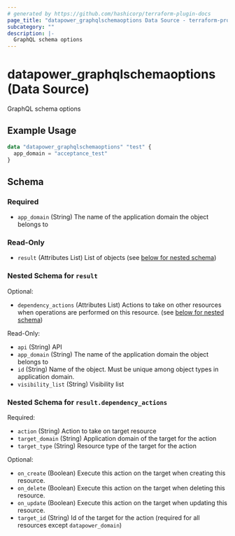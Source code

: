 ```yaml
---
# generated by https://github.com/hashicorp/terraform-plugin-docs
page_title: "datapower_graphqlschemaoptions Data Source - terraform-provider-datapower"
subcategory: ""
description: |-
  GraphQL schema options
---
```


# datapower_graphqlschemaoptions (Data Source)

GraphQL schema options

## Example Usage

```terraform
data "datapower_graphqlschemaoptions" "test" {
  app_domain = "acceptance_test"
}
```

<!-- schema generated by tfplugindocs -->
## Schema

### Required

- `app_domain` (String) The name of the application domain the object belongs to

### Read-Only

- `result` (Attributes List) List of objects (see [below for nested schema](#nestedatt--result))

<a id="nestedatt--result"></a>
### Nested Schema for `result`

Optional:

- `dependency_actions` (Attributes List) Actions to take on other resources when operations are performed on this resource. (see [below for nested schema](#nestedatt--result--dependency_actions))

Read-Only:

- `api` (String) API
- `app_domain` (String) The name of the application domain the object belongs to
- `id` (String) Name of the object. Must be unique among object types in application domain.
- `visibility_list` (String) Visibility list

<a id="nestedatt--result--dependency_actions"></a>
### Nested Schema for `result.dependency_actions`

Required:

- `action` (String) Action to take on target resource
- `target_domain` (String) Application domain of the target for the action
- `target_type` (String) Resource type of the target for the action

Optional:

- `on_create` (Boolean) Execute this action on the target when creating this resource.
- `on_delete` (Boolean) Execute this action on the target when deleting this resource.
- `on_update` (Boolean) Execute this action on the target when updating this resource.
- `target_id` (String) Id of the target for the action (required for all resources except `datapower_domain`)

